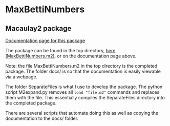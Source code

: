 # MaxBettiNumbers
## Macaulay2 package

[Documentation page for this package](https://jaywhite2357.github.io/MaxBettiNumbers/)

The package can be found in the top directory, [here (MaxBettiNumbers.m2)](https://jaywhite2357.github.io/MaxBettiNumbers/MaxBettiNumbers.m2), or on the documentation page above.

Note: the file MaxBettiNumbers.m2 in the top directory is the completed package. The folder docs/ is so that the documentation is easily viewable via a webpage.

The folder SeparateFiles is what I use to develop the package. The python script M2expand.py removes all `load "file.m2"` commands and replaces them with the file.
This essentially compiles the SeparateFiles directory into the completed package.

There are several scripts that automate doing this as well as copying the documentation to the docs/ folder.
